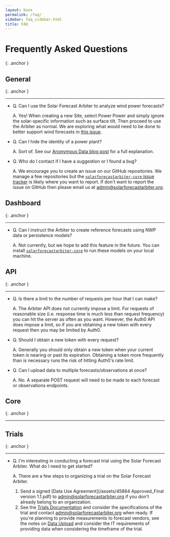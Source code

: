 ```yaml
---
layout: base
permalink: /faq/
sidebar: faq_sidebar.html
title: FAQ
---
```

<link href="/css/faq.css" type="text/css" rel="stylesheet">

# Frequently Asked Questions
{: .anchor }

## General
{: .anchor }
<hr>

- Q. Can I use the Solar Forecast Arbiter to analyze wind power forecasts?

  A. Yes! When creating a new Site, select Power Power and simply ignore
the solar-specific information such as surface tilt. Then proceed to use
the Arbiter as normal. We are exploring what would need to be done to
better support wind forecasts in [this
issue](https://github.com/SolarArbiter/solarforecastarbiter-core/issues/491).

- Q. Can I hide the identity of a power plant?

  A. Sort of. See our [Anonymous Data blog
post](https://solarforecastarbiter.org/2019/09/30/Anonymous-Data.html)
for a full explanation.

- Q. Who do I contact if I have a suggestion or I found a bug?

  A. We encourage you to create an issue on our GitHub repositories. We
manage a few repositories but the [`solarforecastarbiter-core` issue
tracker](https://github.com/SolarArbiter/solarforecastarbiter-core/issues)
is likely where you want to report. If don't want to report the issue on
GitHub then please email us at
[admin@solarforecastarbiter.org](mailto:admin@solarforecastarbiter.org).

## Dashboard
{: .anchor }
<hr/>

- Q. Can I instruct the Arbiter to create reference forecasts using NWP data or persistence models?

  A. Not currently, but we hope to add this feature in the future. You can
install
[`solarforecastarbiter-core`](https://solarforecastarbiter-core.readthedocs.io/en/latest/installation.html)
to run these models on your local machine.


## API
{: .anchor }
<hr/>

- Q. Is there a limit to the number of requests per hour that I can make?

  A. The Arbiter API does not currently impose a limit. For requests of reasonable
size (i.e. response time is much less than request frequency) you can hit the
server as often as you want. However, the Auth0 API does impose a limit, so if
you are obtaining a new token with every request then you may be limited by
Auth0.

- Q. Should I obtain a new token with every request?

  A. Generally you should only obtain a new token when your current token is
nearing or past its expiration. Obtaining a token more frequently than is
necessary runs the risk of hitting Auth0's rate limit.

- Q. Can I upload data to multiple forecasts/observations at once?

  A. No. A separate POST request will need to be made to each forecast or
observations endpoints.

## Core
{: .anchor }
<hr/>

## Trials
{: .anchor }
<hr/>

- Q. I'm interesting in conducting a forecast trial using the Solar Forecast Arbiter.
  What do I need to get started?

  A. There are a few steps to organizing a trial on the Solar Forecast Arbiter.
    1. Send a signed [Data Use Agreement](/assets/45864 Approved_Final version 1.1.pdf) to
       [admin@solarforecastarbiter.org](mailto:admin@solarforecastarbiter.org) if
       you don't already belong to an organization.
    2. See the [Trials Documentation](/documentation/dashboard/trials/) and consider the
       specifications of the trial and contact
       [admin@solarforecastarbiter.org](mailto:admin@solarforecastarbiter.org) when
       ready. If you're planning to provide measurements to forecast vendors, see the notes
       on [Data Upload](/documentation/dashboard/trials/#data-upload) and consider the 
       IT requirements of providing data when considering the timeframe of the trial.

